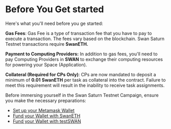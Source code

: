 # Before You Get started

Here's what you'll need before you ge started:

**Gas Fees**: Gas Fee is a type of transaction fee that you have to pay to execute a transaction. The fees vary based on the blockchain. Swan Saturn Testnet transactions require **SwanETH.**

**Payment to Computing Providers:** In addition to gas fees, you'll need to pay Computing Providers in **SWAN** to exchange their computing resources for powering your Space (Application).

**Collateral (Required for CPs Only)**: CPs are now mandated to deposit a minimum of **0.01** **SwanETH** per task as collateral into the contract. Failure to meet this requirement will result in the inability to receive task assignments.

Before immersing yourself in the Swan Saturn Testnet Campaign, ensure you make the necessary preparations:

* [Set up your Metamask Wallet](set-up-metamask.md)
* [Fund your Wallet with SwanETH](claim-sepoliaeth.md)
* [Fund your Wallet with testSWAN](claim-testswan.md)
